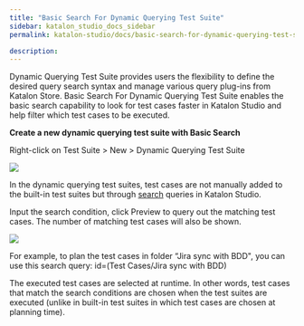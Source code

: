 ```yaml
---
title: "Basic Search For Dynamic Querying Test Suite" 
sidebar: katalon_studio_docs_sidebar
permalink: katalon-studio/docs/basic-search-for-dynamic-querying-test-suite.html

description: 
---
```



Dynamic Querying Test Suite provides users the flexibility to define the desired query search syntax and manage various query plug-ins from Katalon Store. 
Basic Search For Dynamic Querying Test Suite enables the basic search capability to look for test cases faster in Katalon Studio and help filter which test cases to be executed. 

 

**Create a new dynamic querying test suite with Basic Search**

Right-click on Test Suite > New > Dynamic Querying Test Suite

![](../../images/katalon-studio/docs/basic-search-for-dynamic-querying-test-suite/Dynamic_3.png)

In the dynamic querying test suites, test cases are not manually added to the built-in test suites but through [search](https://docs.katalon.com/katalon-studio/docs/advanced-search.html) queries in Katalon Studio.

Input the search condition, click Preview to query out the matching test cases. The number of matching test cases will also be shown.
 
 ![](../../images/katalon-studio/docs/basic-search-for-dynamic-querying-test-suite/1.png)

For example, to plan the test cases in folder “Jira sync with BDD", you can use this search query: id=(Test Cases/Jira sync with BDD) 

The executed test cases are selected at runtime. In other words, test cases that match the search conditions are chosen when the test suites are executed (unlike in built-in test suites in which test cases are chosen at planning time).














